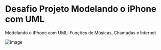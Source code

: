 # Desafio Projeto Modelando o iPhone com UML
Modelando o iPhone com UML: Funções de Músicas, Chamadas e Internet

![image](https://github.com/lucasdias38/desafioProjetoModelandoIphoneComUml/assets/82161185/41f52f46-aa64-4637-ae84-6d9ea86a63b9)
